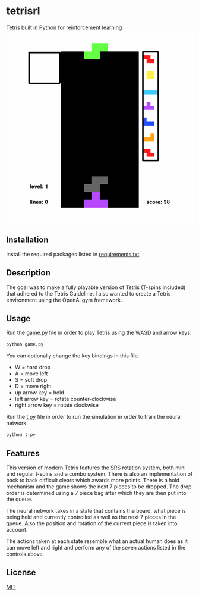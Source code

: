 # tetrisrl
 Tetris built in Python for reinforcement learning

![tetris gif](tetrisrl.gif)

## Installation
Install the required packages listed in [requirements.txt](requirements.txt)
## Description
The goal was to make a fully playable version of Tetris (T-spins included) that adhered to the Tetris Guideline. I also wanted to create a Tetris environment using the OpenAi gym framework.
## Usage
Run the [game.py](game.py) file in order to play Tetris using the WASD and arrow keys. 
```bash
python game.py
```
You can optionally change the key bindings in this file.
* W = hard drop
* A = move left
* S = soft drop
* D = move right
* up arrow key = hold
* left arrow key = rotate counter-clockwise
* right arrow key = rotate clockwise

Run the [t.py](t.py) file in order to run the simulation in order to train the neural network.
```bash
python t.py
```
## Features
This version of modern Tetris features the SRS rotation system, both mini and regular t-spins and a combo system. There is also an implementation of back to back difficult clears which awards more points. There is a hold mechanism and the game shows the next 7 pieces to be dropped. The drop order is determined using a 7 piece bag after which they are then put into the queue.

The neural network takes in a state that contains the board, what piece is being held and currently controlled as well as the next 7 pieces in the queue. Also the position and rotation of the current piece is taken into account.

The actions taken at each state resemble what an actual human does as it can move left and right and perform any of the seven actions listed in the controls above.

## License
[MIT](https://choosealicense.com/licenses/mit/)
